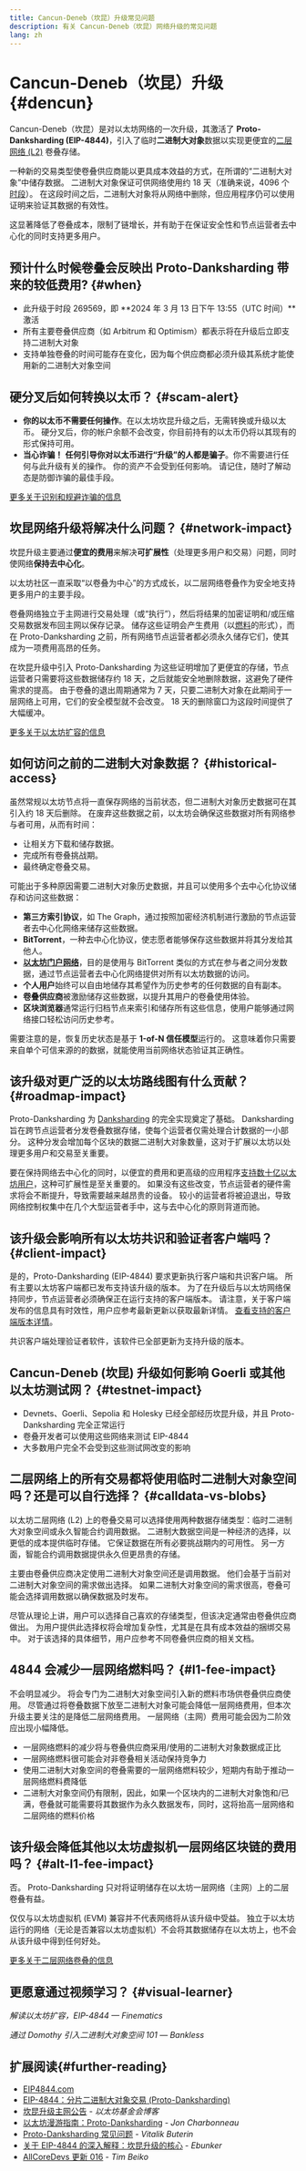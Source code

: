 ```yaml
---
title: Cancun-Deneb（坎昆）升级常见问题
description: 有关 Cancun-Deneb（坎昆）网络升级的常见问题
lang: zh
---
```


# Cancun-Deneb（坎昆）升级 {#dencun}

Cancun-Deneb（坎昆）是对以太坊网络的一次升级，其激活了 **Proto-Danksharding (EIP-4844)**，引入了临时**二进制大对象**数据以实现更便宜的[二层网络 (L2)](/glossory/#layer-2) 卷叠存储。

一种新的交易类型使卷叠供应商能以更具成本效益的方式，在所谓的“二进制大对象”中储存数据。 二进制大对象保证可供网络使用约 18 天（准确来说，4096 个[时段](/glossary/#epoch)）。 在这段时间之后，二进制大对象将从网络中删除，但应用程序仍可以使用证明来验证其数据的有效性。

这显著降低了卷叠成本，限制了链增长，并有助于在保证安全性和节点运营者去中心化的同时支持更多用户。

## 预计什么时候卷叠会反映出 Proto-Danksharding 带来的较低费用? {#when}

- 此升级于时段 269569，即 \*\*2024 年 3 月 13 日下午 13:55（UTC 时间）\*\*激活
- 所有主要卷叠供应商（如 Arbitrum 和 Optimism）都表示将在升级后立即支持二进制大对象
- 支持单独卷叠的时间可能存在变化，因为每个供应商都必须升级其系统才能使用新的二进制大对象空间

## 硬分叉后如何转换以太币？ {#scam-alert}

- **你的以太币不需要任何操作**。在以太坊坎昆升级之后，无需转换或升级以太币。 硬分叉后，你的帐户余额不会改变，你目前持有的以太币仍将以其现有的形式保持可用。
- **当心诈骗！** <Emoji text="⚠️" />**任何引导你对以太币进行“升级”的人都是骗子**。你不需要进行任何与此升级有关的操作。 你的资产不会受到任何影响。 请记住，随时了解动态是防御诈骗的最佳手段。

[更多关于识别和规避诈骗的信息](/security/)

## 坎昆网络升级将解决什么问题？ {#network-impact}

坎昆升级主要通过**便宜的费用**来解决**可扩展性**（处理更多用户和交易）问题，同时使网络**保持去中心化**。

以太坊社区一直采取“以卷叠为中心”的方式成长，以二层网络卷叠作为安全地支持更多用户的主要手段。

卷叠网络独立于主网进行交易处理（或“执行”），然后将结果的加密证明和/或压缩交易数据发布回主网以保存记录。 储存这些证明会产生费用（以[燃料](/glossary/#gas)的形式），而在 Proto-Danksharding 之前，所有网络节点运营者都必须永久储存它们，使其成为一项费用高昂的任务。

在坎昆升级中引入 Proto-Danksharding 为这些证明增加了更便宜的存储，节点运营者只需要将这些数据储存约 18 天，之后就能安全地删除数据，这避免了硬件需求的提高。  由于卷叠的退出周期通常为 7 天，只要二进制大对象在此期间于一层网络上可用，它们的安全模型就不会改变。 18 天的删除窗口为这段时间提供了大幅缓冲。

[更多关于以太坊扩容的信息](/roadmap/scaling/)

## 如何访问之前的二进制大对象数据？ {#historical-access}

虽然常规以太坊节点将一直保存网络的当前状态，但二进制大对象历史数据可在其引入约 18 天后删除。 在废弃这些数据之前，以太坊会确保这些数据对所有网络参与者可用，从而有时间：

- 让相关方下载和储存数据。
- 完成所有卷叠挑战期。
- 最终确定卷叠交易。

可能出于多种原因需要二进制大对象历史数据，并且可以使用多个去中心化协议储存和访问这些数据：

- **第三方索引协议**，如 The Graph，通过按照加密经济机制进行激励的节点运营者去中心化网络来储存这些数据。
- **BitTorrent**，一种去中心化协议，使志愿者能够保存这些数据并将其分发给其他人。
- **[以太坊门户网络](/developers/docs/networking-layer/portal-network/)**，目的是使用与 BitTorrent 类似的方式在参与者之间分发数据，通过节点运营者去中心化网络提供对所有以太坊数据的访问。
- **个人用户**始终可以自由地储存其希望作为历史参考的任何数据的自有副本。
- **卷叠供应商**被激励储存这些数据，以提升其用户的卷叠使用体验。
- **区块浏览器**通常运行归档节点来索引和储存所有这些信息，使用户能够通过网络接口轻松访问历史参考。

需要注意的是，恢复历史状态是基于 **1-of-N 信任模型**运行的。 这意味着你只需要来自单个可信来源的的数据，就能使用当前网络状态验证其正确性。

## 该升级对更广泛的以太坊路线图有什么贡献？ {#roadmap-impact}

Proto-Danksharding 为 [Danksharding](/roadmap/danksharding/) 的完全实现奠定了基础。 Danksharding 旨在跨节点运营者分发卷叠数据存储，使每个运营者仅需处理合计数据的一小部分。 这种分发会增加每个区块的数据二进制大对象数量，这对于扩展以太坊以处理更多用户和交易至关重要。

要在保持网络去中心化的同时，以便宜的费用和更高级的应用程序[支持数十亿以太坊用户](/roadmap/scaling/)，这种可扩展性是至关重要的。 如果没有这些改变，节点运营者的硬件需求将会不断提升，导致需要越来越昂贵的设备。 较小的运营者将被迫退出，导致网络控制权集中在几个大型运营者手中，这与去中心化的原则背道而驰。

## 该升级会影响所有以太坊共识和验证者客户端吗？ {#client-impact}

是的，Proto-Danksharding (EIP-4844) 要求更新执行客户端和共识客户端。 所有主要以太坊客户端都已发布支持该升级的版本。 为了在升级后与以太坊网络保持同步，节点运营者必须确保正在运行支持的客户端版本。 请注意，关于客户端发布的信息具有时效性，用户应参考最新更新以获取最新详情。 [查看支持的客户端版本详情](https://blog.ethereum.org/2024/02/27/dencun-mainnet-announcement#client-releases)。

共识客户端处理验证者软件，该软件已全部更新为支持升级的版本。

## Cancun-Deneb (坎昆) 升级如何影响 Goerli 或其他以太坊测试网？ {#testnet-impact}

- Devnets、Goerli、Sepolia 和 Holesky 已经全部经历坎昆升级，并且 Proto-Danksharding 完全正常运行
- 卷叠开发者可以使用这些网络来测试 EIP-4844
- 大多数用户完全不会受到这些测试网改变的影响

## 二层网络上的所有交易都将使用临时二进制大对象空间吗？还是可以自行选择？ {#calldata-vs-blobs}

以太坊二层网络 (L2) 上的卷叠交易可以选择使用两种数据存储类型：临时二进制大对象空间或永久智能合约调用数据。 二进制大数据空间是一种经济的选择，以更低的成本提供临时存储。 它保证数据在所有必要挑战期内的可用性。 另一方面，智能合约调用数据提供永久但更昂贵的存储。

主要由卷叠供应商决定使用二进制大对象空间还是调用数据。 他们会基于当前对二进制大对象空间的需求做出选择。 如果二进制大对象空间的需求很高，卷叠可能会选择调用数据以确保数据及时发布。

尽管从理论上讲，用户可以选择自己喜欢的存储类型，但该决定通常由卷叠供应商做出。 为用户提供此选择权将会增加复杂性，尤其是在具有成本效益的捆绑交易中。 对于该选择的具体细节，用户应参考不同卷叠供应商的相关文档。

## 4844 会减少一层网络燃料吗？ {#l1-fee-impact}

不会明显减少。 将会专门为二进制大对象空间引入新的燃料市场供卷叠供应商使用。 尽管通过将卷叠数据下放至二进制大对象可能会降低一层网络费用，但本次升级主要关注的是降低二层网络费用。 一层网络（主网）费用可能会因为二阶效应出现小幅降低。

- 一层网络燃料的减少将与卷叠供应商采用/使用的二进制大对象数据成正比
- 一层网络燃料很可能会对非卷叠相关活动保持竞争力
- 使用二进制大对象空间的卷叠需要的一层网络燃料较少，短期内有助于推动一层网络燃料费降低
- 二进制大对象空间仍有限制，因此，如果一个区块内的二进制大对象饱和/已满，卷叠就可能需要将其数据作为永久数据发布，同时，这将抬高一层网络和二层网络的燃料价格

## 该升级会降低其他以太坊虚拟机一层网络区块链的费用吗？ {#alt-l1-fee-impact}

否。 Proto-Danksharding 只对将证明储存在以太坊一层网络（主网）上的二层卷叠有益。

仅仅与以太坊虚拟机 (EVM) 兼容并不代表网络将从该升级中受益。 独立于以太坊运行的网络（无论是否兼容以太坊虚拟机）不会将其数据储存在以太坊上，也不会从该升级中得到任何好处。

[更多关于二层网络卷叠的信息](/layer-2/)

## 更愿意通过视频学习？ {#visual-learner}

<YouTube id="HT9PHWloIiU" />

_解读以太坊扩容，EIP-4844 — Finematics_

<YouTube id="dFjyUY3e53Q" />

_通过 Domothy 引入二进制大对象空间 101 — Bankless_

## 扩展阅读{#further-reading}

- [EIP4844.com](https://www.eip4844.com/)
- [EIP-4844：分片二进制大对象交易 (Proto-Danksharding)](https://eips.ethereum.org/EIPS/eip-4844)
- [坎昆升级主网公告](https://blog.ethereum.org/2024/02/27/dencun-mainnet-announcement) - _以太坊基金会博客_
- [以太坊漫游指南：Proto-Danksharding](https://members.delphidigital.io/reports/the-hitchhikers-guide-to-ethereum/#proto-danksharding-eip-4844) - _Jon Charbonneau_
- [Proto-Danksharding 常见问题](https://notes.ethereum.org/@vbuterin/proto_danksharding_faq) - _Vitalik Buterin_
- [关于 EIP-4844 的深入解释：坎昆升级的核心](https://medium.com/@ebunker.io/an-in-depth-explanation-of-eip-4844-the-core-of-the-cancun-upgrade-de7b13761d2c) - _Ebunker_
- [AllCoreDevs 更新 016](https://tim.mirror.xyz/HzH5MpK1dnw7qhBSmzCfdCIxpwpD6DpwlfxtaAwEFro) - _Tim Beiko_
